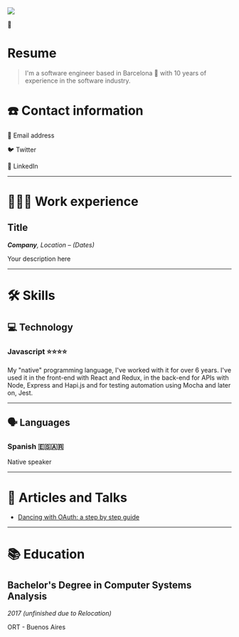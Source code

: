 <img src="https://www.notion.so/images/page-cover/met_henri_rousseau_1907.jpg" class="page-cover-image" />

<span class="icon">👔</span>

Resume
======

> I'm a software engineer based in Barcelona 🌊 with 10 years of experience in the software industry.

☎️ Contact information
======================

📧 Email address

🐦 Twitter

🔗 LinkedIn

------------------------------------------------------------------------

**👩🏻‍💻** Work experience
========================

Title
-----

***Company**, Location – (Dates)*

Your description here

------------------------------------------------------------------------

🛠 Skills
========

💻 Technology
------------

### Javascript ⭐️⭐️⭐️⭐️

My "native" programming language, I've worked with it for over 6 years. I've used it in the front-end with React and Redux, in the back-end for APIs with Node, Express and Hapi.js and for testing automation using Mocha and later on, Jest.

------------------------------------------------------------------------

🗣 Languages
-----------

### Spanish 🇪🇸🇦🇷

Native speaker

------------------------------------------------------------------------

📜 Articles and Talks
====================

-   [Dancing with OAuth: a step by step guide](https://dev.to/anabella/dancing-with-oauth-emp)

------------------------------------------------------------------------

📚 Education
===========

**Bachelor's Degree in Computer Systems Analysis**
--------------------------------------------------

*2017 (unfinished due to Relocation)*

ORT - Buenos Aires
